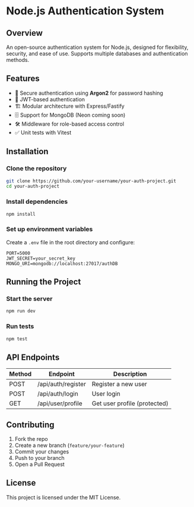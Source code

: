 # Node.js Authentication System

## Overview

An open-source authentication system for Node.js, designed for flexibility, security, and ease of use. Supports multiple databases and authentication methods.

## Features

- 🔐 Secure authentication using **Argon2** for password hashing
- 🔑 JWT-based authentication
- 🏗️ Modular architecture with Express/Fastify
- 🗄️ Support for MongoDB (Neon coming soon)
- 🛠️ Middleware for role-based access control
- ✅ Unit tests with Vitest

## Installation

### Clone the repository

```sh
git clone https://github.com/your-username/your-auth-project.git
cd your-auth-project
```

### Install dependencies

```sh
npm install
```

### Set up environment variables

Create a `.env` file in the root directory and configure:

```
PORT=5000
JWT_SECRET=your_secret_key
MONGO_URI=mongodb://localhost:27017/authDB
```

## Running the Project

### Start the server

```sh
npm run dev
```

### Run tests

```sh
npm test
```

## API Endpoints

| Method | Endpoint           | Description                  |
| ------ | ------------------ | ---------------------------- |
| POST   | /api/auth/register | Register a new user          |
| POST   | /api/auth/login    | User login                   |
| GET    | /api/user/profile  | Get user profile (protected) |

## Contributing

1. Fork the repo
2. Create a new branch (`feature/your-feature`)
3. Commit your changes
4. Push to your branch
5. Open a Pull Request

## License

This project is licensed under the MIT License.
